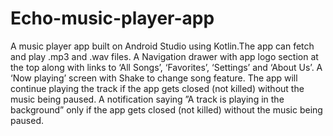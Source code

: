 # Echo-music-player-app

A music player app built on Android Studio using Kotlin.The app can fetch and play .mp3 and .wav files.
A Navigation drawer with app logo section at the top along with links to ‘All Songs’, ‘Favorites’, ‘Settings’ and ‘About Us’.
A ‘Now playing’ screen with Shake to change song feature.
The app will continue playing the track if the app gets closed (not killed) without the music being paused. A notification saying ”A track is playing in the
background” only if the app gets closed (not killed) without the music being paused.
